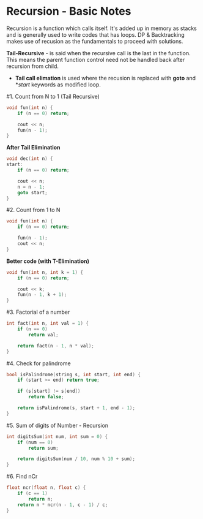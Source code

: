 # Recursion - Basic Notes

Recursion is a function which calls itself. It's added up in memory as stacks and is generally used to write codes that has loops.
DP & Backtracking makes use of recusion as the fundamentals to proceed with solutions.

**Tail-Recursive** - is said when the recursive call is the last in the function. This means the parent function control need not be handled back after recursion from child.
- **Tail call elimation** is used where the recusion is replaced with **goto** and **start* keywords as modified loop.

#1. Count from N to 1 (Tail Recursive)

```cpp
void fun(int n) {
	if (n == 0) return;

	cout << n;
	fun(n - 1);
}
```

**After Tail Elimination**
```cpp
void dec(int n) {
start:
	if (n == 0) return;

	cout << n;
	n = n - 1;
	goto start;
}
```

#2. Count from 1 to N

```cpp
void fun(int n) {
	if (n == 0) return;

	fun(n - 1);
	cout << n;
}
```
**Better code (with T-Elimination)**
```cpp
void fun(int n, int k = 1) {
	if (n == 0) return;

	cout << k;
	fun(n - 1, k + 1);
}
```

#3. Factorial of a number

```cpp
int fact(int n, int val = 1) {
	if (n == 0) 
		return val;

	return fact(n - 1, n * val);
}
```

#4. Check for palindrome

```cpp
bool isPalindrome(string s, int start, int end) {
	if (start >= end) return true;

	if (s[start] != s[end])
		return false;

	return isPalindrome(s, start + 1, end - 1);
}
```

#5. Sum of digits of Number - Recursion 
```cpp
int digitsSum(int num, int sum = 0) {
	if (num == 0)
		return sum;

	return digitsSum(num / 10, num % 10 + sum);
}
```

#6. Find nCr

```cpp
float ncr(float n, float c) {
	if (c == 1) 
		return n;
	return n * ncr(n - 1, c - 1) / c;
}
```
